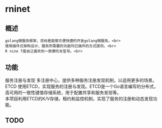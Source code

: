 **rninet**
==========

**概述**
--------

    golang微服务框架，目标是能够方便快捷的开发golang微服务。<br>
    使用插件式架构设计，服务所需要的功能均已插件的方式提供。<br>
    R nine T是自己喜欢的一款摩托车型号。<br>
    
    
**功能**
--------

服务注册与发现
    多注册中心，提供多种服务注册发现机制，以适用更多的场景。<br>
ETCD
    使用ETCD，实现服务的注册与发现。ETCD是一个Go语言编写的分布式，高可用的一致性键值存储系统，用于配置共享和服务发现等。<br>
    本项目利用ETCD的K/V存储，租约和监控机制，实现了服务的注册和动态发现功能。<br>
    
    
**TODO**
--------
    
